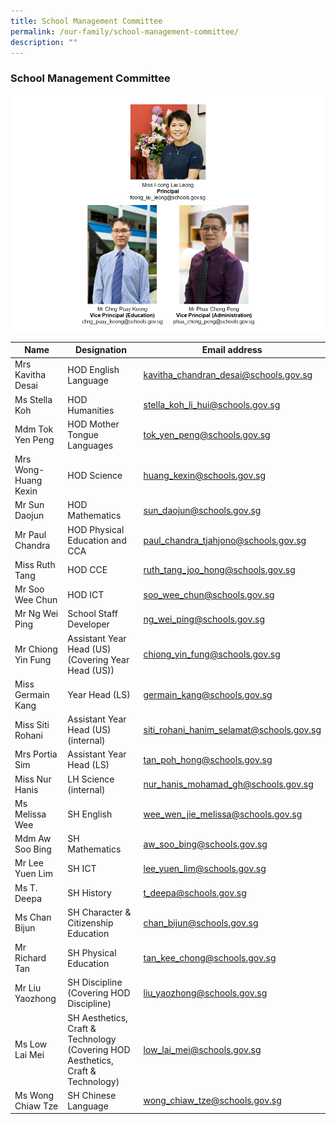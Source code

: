 ```yaml
---
title: School Management Committee
permalink: /our-family/school-management-committee/
description: ""
---
```

### School Management Committee

![](/images/SL.png)


| Name | Designation | Email address |
|---|---|---|
| Mrs Kavitha Desai | HOD English Language | kavitha_chandran_desai@schools.gov.sg |
| Ms Stella Koh | HOD Humanities | stella_koh_li_hui@schools.gov.sg |
| Mdm Tok Yen Peng | HOD Mother Tongue Languages | tok_yen_peng@schools.gov.sg |
| Mrs Wong-Huang Kexin | HOD Science | huang_kexin@schools.gov.sg |
| Mr Sun Daojun | HOD Mathematics | sun_daojun@schools.gov.sg   |
| Mr Paul Chandra | HOD Physical Education and CCA | paul_chandra_tjahjono@schools.gov.sg |
| Miss Ruth Tang  | HOD CCE |  ruth_tang_joo_hong@schools.gov.sg |
| Mr Soo Wee Chun | HOD ICT | soo_wee_chun@schools.gov.sg |
| Mr Ng Wei Ping | School Staff Developer  | ng_wei_ping@schools.gov.sg  |
| Mr Chiong Yin Fung | Assistant Year Head (US)<br>(Covering Year Head (US)) | chiong_yin_fung@schools.gov.sg  |
| Miss Germain Kang     | Year Head (LS) | germain_kang@schools.gov.sg |
| Miss Siti Rohani     | Assistant Year Head (US) (internal) | siti_rohani_hanim_selamat@schools.gov.sg |
| Mrs Portia Sim | Assistant Year Head (LS)  | tan_poh_hong@schools.gov.sg  |
| Miss Nur Hanis | LH Science (internal) | nur_hanis_mohamad_gh@schools.gov.sg  |
| Ms Melissa Wee | SH English  | wee_wen_jie_melissa@schools.gov.sg |
| Mdm Aw Soo Bing | SH Mathematics  | aw_soo_bing@schools.gov.sg |
| Mr Lee Yuen Lim | SH ICT | lee_yuen_lim@schools.gov.sg |
| Ms T. Deepa | SH History | t_deepa@schools.gov.sg |
| Ms Chan Bijun | SH Character & Citizenship Education | chan_bijun@schools.gov.sg |
| Mr Richard Tan | SH Physical Education | tan_kee_chong@schools.gov.sg |
| Mr Liu Yaozhong | SH Discipline (Covering HOD Discipline) | liu_yaozhong@schools.gov.sg |
| Ms Low Lai Mei   | SH Aesthetics, Craft & Technology (Covering HOD Aesthetics, Craft & Technology) | low_lai_mei@schools.gov.sg  |
| Ms Wong Chiaw Tze  | SH Chinese Language  | wong_chiaw_tze@schools.gov.sg  |